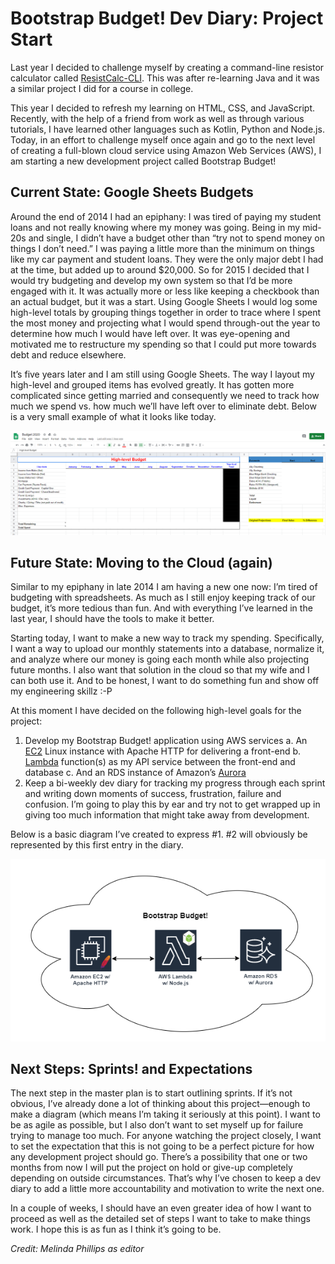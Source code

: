 # Bootstrap Budget! Dev Diary: Project Start

Last year I decided to challenge myself by creating a command-line resistor calculator called [ResistCalc-CLI](https://github.com/baphil8649/ResistCalc-CLI). This was after re-learning Java and it was a similar project I did for a course in college.

  
This year I decided to refresh my learning on HTML, CSS, and JavaScript. Recently, with the help of a friend from work as well as through various tutorials, I have learned other languages such as Kotlin, Python and Node.js. Today, in an effort to challenge myself once again and go to the next level of creating a full-blown cloud service using Amazon Web Services (AWS), I am starting a new development project called Bootstrap Budget!

## Current State: Google Sheets Budgets
Around the end of 2014 I had an epiphany: I was tired of paying my student loans and not really knowing where my money was going. Being in my mid-20s and single, I didn’t have a budget other than “try not to spend money on things I don’t need.” I was paying a little more than the minimum on things like my car payment and student loans. They were the only major debt I had at the time, but added up to around $20,000. So for 2015 I decided that I would try budgeting and develop my own system so that I’d be more engaged with it. It was actually more or less like keeping a checkbook than an actual budget, but it was a start. Using Google Sheets I would log some high-level totals by grouping things together in order to trace where I spent the most money and projecting what I would spend through-out the year to determine how much I would have left over. It was eye-opening and motivated me to restructure my spending so that I could put more towards debt and reduce elsewhere.

It’s five years later and I am still using Google Sheets. The way I layout my high-level and grouped items has evolved greatly. It has gotten more complicated since getting married and consequently we need to track how much we spend vs. how much we’ll have left over to eliminate debt. Below is a very small example of what it looks like today.

<p align="center">
  <img src="https://github.com/baphil8649/bootstrap-budget/blob/master/dev-diary/images/legacy-budget1.png">
</p>

## Future State: Moving to the Cloud (again)
Similar to my epiphany in late 2014 I am having a new one now: I’m tired of budgeting with spreadsheets. As much as I still enjoy keeping track of our budget, it’s more tedious than fun. And with everything I’ve learned in the last year, I should have the tools to make it better.

Starting today, I want to make a new way to track my spending. Specifically, I want a way to upload our monthly statements into a database, normalize it, and analyze where our money is going each month while also projecting future months. I also want that solution in the cloud so that my wife and I can both use it. And to be honest, I want to do something fun and show off my engineering skillz :-P

At this moment I have decided on the following high-level goals for the project:

 1. Develop my Bootstrap Budget! application using AWS services
	 a. An [EC2](https://aws.amazon.com/ec2/) Linux instance with Apache HTTP for delivering a front-end
	 b.  [Lambda](https://aws.amazon.com/lambda/) function(s) as my API service between the front-end and database
	 c. And an RDS instance of Amazon’s [Aurora](https://aws.amazon.com/rds/aurora/)
 2.  Keep a bi-weekly dev diary for tracking my progress through each sprint and writing down moments of success, frustration, failure and confusion. I’m going to play this by ear and try not to get wrapped up in giving too much information that might take away from development.

Below is a basic diagram I’ve created to express #1. #2 will obviously be represented by this first entry in the diary.

<p align="center">
  <img src="https://github.com/baphil8649/bootstrap-budget/blob/master/dev-diary/images/bootstrap-budget-hl-v1.png">
</p>

## Next Steps: Sprints! and Expectations

The next step in the master plan is to start outlining sprints. If it’s not obvious, I’ve already done a lot of thinking about this project—enough to make a diagram (which means I’m taking it seriously at this point). I want to be as agile as possible, but I also don’t want to set myself up for failure trying to manage too much. For anyone watching the project closely, I want to set the expectation that this is not going to be a perfect picture for how any development project should go. There’s a possibility that one or two months from now I will put the project on hold or give-up completely depending on outside circumstances. That’s why I’ve chosen to keep a dev diary to add a little more accountability and motivation to write the next one.

In a couple of weeks, I should have an even greater idea of how I want to proceed as well as the detailed set of steps I want to take to make things work. I hope this is as fun as I think it’s going to be.

*Credit: Melinda Phillips as editor*
